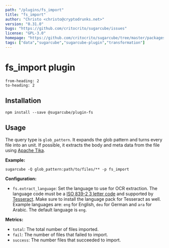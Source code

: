```yaml
---
path: "/plugins/fs_import"
title: "fs_import"
author: "Christo <christo@cryptodrunks.net>"
version: "0.31.0"
bugs: "https://github.com/critocrito/sugarcube/issues"
license: "GPL-3.0"
homepage: "https://github.com/critocrito/sugarcube/tree/master/packages/plugin-fs#readme"
tags: ["data","sugarcube","sugarcube-plugin","transformation"]
---
```

# fs_import plugin

```toc
from-heading: 2
to-heading: 2
```

## Installation

```shell
npm install --save @sugarcube/plugin-fs
```


## Usage

The query type is `glob_pattern`. It expands the glob pattern and turns every file into an unit. If possible, it extracts the body and meta data from the file using [Apache Tika](https://tika.apache.org/).

**Example:**

```shell
sugarcube -Q glob_pattern:path/to/files/** -p fs_import
```

**Configuration:**

-   `fs.extract_language`: Set the language to use for OCR extraction. The language code must be a [ISO 839-2 3 letter code](https://www.loc.gov/standards/iso639-2/php/code_list.php) and supported by [Tesseract](https://github.com/tesseract-ocr/tesseract/blob/master/doc/tesseract.1.asc#languages). Make sure to install the language pack for Tesseract as well. Example languages are: `eng` for English, `deu` for German and `ara` for Arabic. The default language is `eng`.

**Metrics:**

-   `total`: The total number of files imported.
-   `fail`: The number of files that failed to import.
-   `success`: The number files that succeeded to import.
